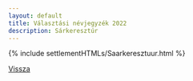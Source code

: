 ```yaml
---
layout: default
title: Választási névjegyzék 2022
description: Sárkeresztúr
---
```


{% include settlementHTMLs/Saarkeresztuur.html %}

[Vissza](../)